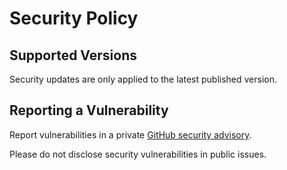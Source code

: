 # Security Policy

## Supported Versions

Security updates are only applied to the latest published version.

## Reporting a Vulnerability

Report vulnerabilities in a private [GitHub security advisory](https://github.com/William-Mba/ngx-twcss/security/advisories).

Please do not disclose security vulnerabilities in public issues.
